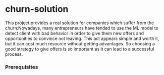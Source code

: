 # churn-solution
This project provides a real solution for companies which suffer from the churn:Nowadays, many entrepreneurs have tended to use the ML model to detect client with bad behavior in order to give them new offers and opportunities to convince not leaving. This act appears simple and worth it, but it can cost much resource without getting advantages. So choosing a good strategy to give offers is so important as it can lead to a successful process.

### Prerequisites
